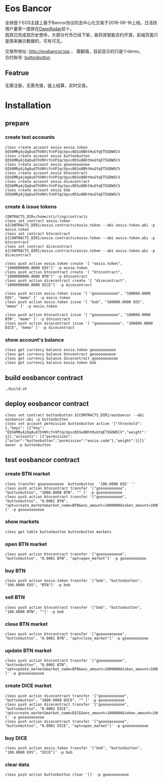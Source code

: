 # Eos Bancor
全球首个EOS主链上基于Bancor协议的去中心化交易于2018-09-16上线。日活跃用户量曾一度排在[DappRadar](https://dappradar.com/)前十。  
因其已完成其历史使命，大部分代币已经下架，故将其智能合约开源，前端页面只是用来展示数据的，可有可无。

交易所地址:   http://eosbancor.top ， 需翻墙，目前显示的只是个demo。  
合约账号:   [buttonbutton](https://eospark.com/account/buttonbutton) 

## Featrue
无需注册，无需充值，链上结算，实时交易。

# Installation
## prepare

### create test accounts
```
cleos create account eosio eosio.token EOS6MRyAjQq8ud7hVNYcfnVPJqcVpscN5So8BhtHuGYqET5GDW5CV
cleos create account eosio buttonbutton EOS6MRyAjQq8ud7hVNYcfnVPJqcVpscN5So8BhtHuGYqET5GDW5CV
cleos create account eosio gooooooooooe EOS6MRyAjQq8ud7hVNYcfnVPJqcVpscN5So8BhtHuGYqET5GDW5CV
cleos create account eosio btncontract EOS6MRyAjQq8ud7hVNYcfnVPJqcVpscN5So8BhtHuGYqET5GDW5CV
cleos create account eosio dicecontract EOS6MRyAjQq8ud7hVNYcfnVPJqcVpscN5So8BhtHuGYqET5GDW5CV
cleos create account eosio bob EOS6MRyAjQq8ud7hVNYcfnVPJqcVpscN5So8BhtHuGYqET5GDW5CV
```
### create & issue tokens
```
CONTRACTS_DIR=/home/stirling/contracts
cleos set contract eosio.token ${CONTRACTS_DIR}/eosio.contracts/eosio.token --abi eosio.token.abi -p eosio.token
cleos set contract btncontract ${CONTRACTS_DIR}/eosio.contracts/eosio.token --abi eosio.token.abi -p btncontract
cleos set contract dicecontract ${CONTRACTS_DIR}/eosio.contracts/eosio.token --abi eosio.token.abi -p dicecontract

cleos push action eosio.token create '[ "eosio.token", "1000000000.0000 EOS"]' -p eosio.token
cleos push action btncontract create '[ "btncontract", "1000000000.0000 BTN"]' -p btncontract
cleos push action dicecontract create '[ "dicecontract", "1000000000.0000 DICE"]' -p dicecontract

cleos push action eosio.token issue '[ "gooooooooooe", "100000.0000 EOS", "memo" ]' -p eosio.token
cleos push action eosio.token issue '[ "bob", "100000.0000 EOS", "memo" ]' -p eosio.token

cleos push action btncontract issue '[ "gooooooooooe", "100000.0000 BTN", "memo" ]' -p btncontract
cleos push action dicecontract issue '[ "gooooooooooe", "100000.0000 DICE", "memo" ]' -p dicecontract
```

### show account's balance
```
cleos get currency balance eosio.token gooooooooooe 
cleos get currency balance btncontract gooooooooooe 
cleos get currency balance dicecontract gooooooooooe 
cleos get currency balance eosio.token bob 
```

## build eosbancor contract

```
./build.sh
```

## deploy eosbancor contract
```
cleos set contract buttonbutton ${CONTRACTS_DIR}/eosbancor --abi eosbancor.abi -p buttonbutton
cleos set account permission buttonbutton active '{"threshold": 1,"keys": [{"key": "EOS6MRyAjQq8ud7hVNYcfnVPJqcVpscN5So8BhtHuGYqET5GDW5CV","weight": 1}],"accounts": [{"permission":{"actor":"buttonbutton","permission":"eosio.code"},"weight":1}]}' owner -p buttonbutton
```

## test eosbancor contract
### create BTN market
```
cleos transfer gooooooooooe  buttonbutton  '100.0000 EOS' ''
cleos push action btncontract transfer '["gooooooooooe", "buttonbutton", "1000.0000 BTN", "" ]' -p gooooooooooe
cleos push action btncontract transfer '["gooooooooooe", "buttonbutton", "0.0001 BTN", "opt=create_market&market_name=BTN&eos_amount=1000000&token_amount=10000000" ]' -p gooooooooooe
```
### show markets
```
cleos get table buttonbutton buttonbutton markets
```

### open BTN market

```
cleos push action btncontract transfer '["gooooooooooe", "buttonbutton", "0.0001 BTN", "opt=open_market"]' -p gooooooooooe
```

###  buy BTN
```
cleos push action eosio.token transfer '["bob", "buttonbutton", "100.0000 EOS", "BTN"]' -p bob
```

### sell BTN
```
cleos push action btncontract transfer '["bob", "buttonbutton", "100.0000 BTN", ""]' -p bob
```

###  close BTN market
```
cleos push action btncontract transfer '["gooooooooooe", "buttonbutton", "0.0001 BTN", "opt=close_market"]' -p gooooooooooe
```
###  update BTN market
```
cleos push action btncontract transfer '["gooooooooooe", "buttonbutton", "0.0001 BTN", "opt=update_market&market_name=BTN&eos_amount=1000000&token_amount=10000000" ]' -p gooooooooooe
```

### create DICE market

```
cleos push action dicecontract transfer '["gooooooooooe", "buttonbutton", "1000.0000 DICE", "" ]' -p gooooooooooe
cleos push action dicecontract transfer '["gooooooooooe", "buttonbutton", "0.0001 DICE", "opt=create_market&market_name=DICE&eos_amount=1000000&token_amount=10000000" ]' -p gooooooooooe
cleos push action dicecontract transfer '["gooooooooooe", "buttonbutton", "0.0001 DICE", "opt=open_market"]' -p gooooooooooe
```

### buy DICE
```
cleos push action eosio.token transfer '["bob", "buttonbutton", "100.0000 EOS", "DICE"]' -p bob
```

### clear data
```
cleos push action buttonbutton clear '[]' -p gooooooooooe
```
